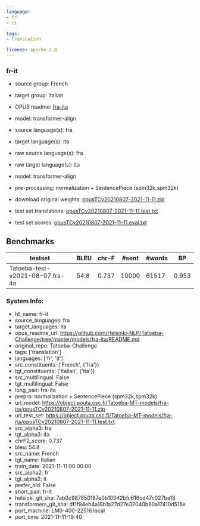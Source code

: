 ```yaml
---
language:
- fr
- it

tags:
- translation

license: apache-2.0
---
```

### fr-it

* source group: French 
* target group: Italian 
*  OPUS readme: [fra-ita](https://github.com/Helsinki-NLP/Tatoeba-Challenge/tree/master/models/fra-ita/README.md)

*  model: transformer-align
* source language(s): fra
* target language(s): ita
* raw source language(s): fra
* raw target language(s): ita
* model: transformer-align
* pre-processing: normalization + SentencePiece (spm32k,spm32k)
* download original weights: [opusTCv20210807-2021-11-11.zip](https://object.pouta.csc.fi/Tatoeba-MT-models/fra-ita/opusTCv20210807-2021-11-11.zip)
* test set translations: [opusTCv20210807-2021-11-11.test.txt](https://object.pouta.csc.fi/Tatoeba-MT-models/fra-ita/opusTCv20210807-2021-11-11.test.txt)
* test set scores: [opusTCv20210807-2021-11-11.eval.txt](https://object.pouta.csc.fi/Tatoeba-MT-models/fra-ita/opusTCv20210807-2021-11-11.eval.txt)

## Benchmarks

| testset | BLEU  | chr-F | #sent | #words | BP |
|---------|-------|-------|-------|--------|----|
| Tatoeba-test-v2021-08-07.fra-ita 	| 54.8 	| 0.737 	| 10000 	| 61517 	| 0.953 |


### System Info: 
- hf_name: fr-it
- source_languages: fra
- target_languages: ita
- opus_readme_url: https://github.com/Helsinki-NLP/Tatoeba-Challenge/tree/master/models/fra-ita/README.md
- original_repo: Tatoeba-Challenge
- tags: ['translation']
- languages: ['fr', 'it']
- src_constituents: ('French', {'fra'})
- tgt_constituents: ('Italian', {'ita'})
- src_multilingual: False
- tgt_multilingual: False
- long_pair: fra-ita
- prepro:  normalization + SentencePiece (spm32k,spm32k)
- url_model: https://object.pouta.csc.fi/Tatoeba-MT-models/fra-ita/opusTCv20210807-2021-11-11.zip
- url_test_set: https://object.pouta.csc.fi/Tatoeba-MT-models/fra-ita/opusTCv20210807-2021-11-11.test.txt
- src_alpha3: fra
- tgt_alpha3: ita
- chrF2_score: 0.737
- bleu: 54.8
- src_name: French
- tgt_name: Italian
- train_date: 2021-11-11 00:00:00
- src_alpha2: fr
- tgt_alpha2: it
- prefer_old: False
- short_pair: fr-it
- helsinki_git_sha: 7ab0c987850187e0b10342bfc616cd47c027ba18
- transformers_git_sha: df1f94eb4a18b1a27d27e32040b60a17410d516e
- port_machine: LM0-400-22516.local
- port_time: 2021-11-11-19:40